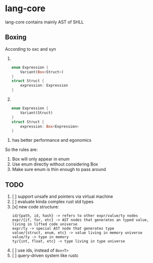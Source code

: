 # lang-core

lang-core contains mainly AST of SHLL

## Boxing

According to oxc and syn

1.

```rust
   enum Expression {
       Variant(Box<Struct>)
   }
   struct Struct {
       expression: Expression
   }
```

2.

```rust
   enum Expression {
       Variant(Struct)
   }
   struct Struct {
       expression: Box<Expression>
   }
```

1. has better performance and egonomics

So the rules are:

1. Box will only appear in enum
2. Use enum directly without considering Box
3. Make sure enum is thin enough to pass around

## TODO

1. [ ] support unsafe and pointers via virtual machine
2. [ ] evaluate kinda complex rust std types
3. [x] new code structure:
    ```text
    id/{path, id, hash} -> refers to other expr/value/ty nodes
    expr/{if, for, etc} -> AST nodes that generates an typed value, living in lifted code universe
    expr/ty -> special AST node that generates type
    value/{struct, enum, etc} -> value living in memory universe
    value/ty -> type in memory
    ty/{int, float, etc} -> type living in type universe
    ```
4. [ ] use ids, instead of `Box<T>`
5. [ ] query-driven system like rustc

